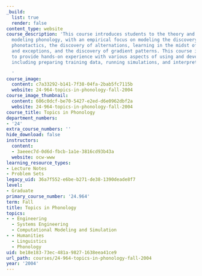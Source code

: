 ```yaml
---
_build:
  list: true
  render: false
content_type: website
course_description: 'This course introduces students to the theory and practice of
  modeling phonology, with an empirical focus on modeling the discovery of static
  phonotactics, the discovery of alternations, learning in the midst of variation
  and exceptions, and the discovery of gradient patterns. This course is also intended
  to provide hands-on experience with various aspects of using and developing models,
  including preparing training data, running simulations, and interpreting their results.

  '
course_image:
  content: c7a33292-b141-7f38-04fa-2bab5fc7115b
  website: 24-964-topics-in-phonology-fall-2004
course_image_thumbnail:
  content: 606c0dcf-be70-5427-e2ed-d6e0962dbf2a
  website: 24-964-topics-in-phonology-fall-2004
course_title: Topics in Phonology
department_numbers:
- '24'
extra_course_numbers: ''
hide_download: false
instructors:
  content:
  - 3aeeec7d-0d6d-fbcb-1a1e-3816cd93b43a
  website: ocw-www
learning_resource_types:
- Lecture Notes
- Problem Sets
legacy_uid: 36a7f552-e6be-b271-de38-1390deade8f7
level:
- Graduate
primary_course_number: '24.964'
term: Fall
title: Topics in Phonology
topics:
- - Engineering
  - Systems Engineering
  - Computational Modeling and Simulation
- - Humanities
  - Linguistics
  - Phonology
uid: be18e183-73ec-481a-9827-1638eea41ce9
url_path: courses/24-964-topics-in-phonology-fall-2004
year: '2004'
---
```

